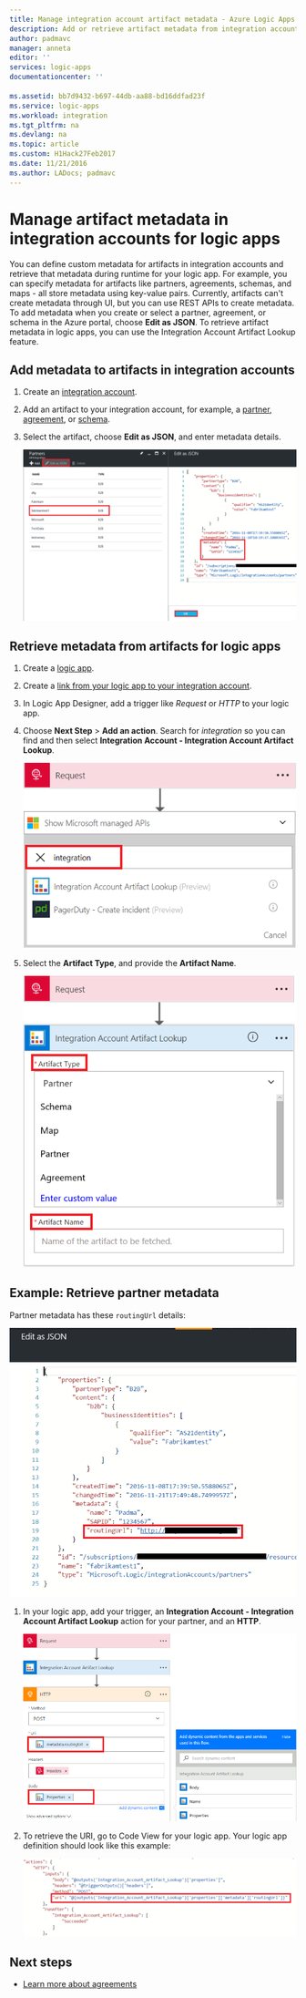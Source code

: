 ```yaml
---
title: Manage integration account artifact metadata - Azure Logic Apps | Microsoft Docs
description: Add or retrieve artifact metadata from integration accounts for Azure Logic Apps
author: padmavc
manager: anneta
editor: ''
services: logic-apps
documentationcenter: ''

ms.assetid: bb7d9432-b697-44db-aa88-bd16ddfad23f
ms.service: logic-apps
ms.workload: integration
ms.tgt_pltfrm: na
ms.devlang: na
ms.topic: article
ms.custom: H1Hack27Feb2017
ms.date: 11/21/2016
ms.author: LADocs; padmavc
---
```


# Manage artifact metadata in integration accounts for logic apps

You can define custom metadata for artifacts in integration accounts and retrieve 
that metadata during runtime for your logic app. For example, you can specify metadata 
for artifacts like partners, agreements, schemas, and maps - all store metadata using key-value pairs. 
Currently, artifacts can't create metadata through UI, but you can use REST APIs to create metadata. 
To add metadata when you create or select a partner, 
agreement, or schema in the Azure portal, choose **Edit as JSON**. To retrieve artifact 
metadata in logic apps, you can use the Integration Account Artifact Lookup feature.

## Add metadata to artifacts in integration accounts

1. Create an [integration account](logic-apps-enterprise-integration-create-integration-account.md).

2. Add an artifact to your integration account, for example, 
a [partner](logic-apps-enterprise-integration-partners.md#how-to-create-a-partner), 
[agreement](logic-apps-enterprise-integration-agreements.md#how-to-create-agreements), 
or [schema](logic-apps-enterprise-integration-schemas.md).

3.	Select the artifact, choose **Edit as JSON**, and enter metadata details.

	![Enter metadata](media/logic-apps-enterprise-integration-metadata/image1.png)

## Retrieve metadata from artifacts for logic apps

1. Create a [logic app](logic-apps-create-a-logic-app.md).

2. Create a [link from your logic app to your integration account](logic-apps-enterprise-integration-create-integration-account.md#link-an-integration-account-to-a-logic-app). 

3. In Logic App Designer, add a trigger like *Request* or *HTTP* to your logic app.

4.	Choose **Next Step** > **Add an action**. Search for *integration* 
so you can find and then select **Integration Account - Integration Account Artifact Lookup**.

	![Select Integration Account Artifact Lookup](media/logic-apps-enterprise-integration-metadata/image2.png)

5. Select the **Artifact Type**, and provide the **Artifact Name**.

	![Select artifact type and specify artifact name](media/logic-apps-enterprise-integration-metadata/image3.png)

## Example: Retrieve partner metadata

Partner metadata has these `routingUrl` details:

![Find partner "routingURL" metadata](media/logic-apps-enterprise-integration-metadata/image6.png)

1. In your logic app, add your trigger, 
an **Integration Account - Integration Account Artifact Lookup** action for your partner, 
and an **HTTP**.

	![Add trigger, artifact lookup, and "HTTP" to your logic app](media/logic-apps-enterprise-integration-metadata/image4.png)

2. To retrieve the URI, go to Code View for your logic app. Your logic app definition 
should look like this example:

	![Search lookup](media/logic-apps-enterprise-integration-metadata/image5.png)


## Next steps
* [Learn more about agreements](logic-apps-enterprise-integration-agreements.md "Learn about enterprise integration agreements")  
